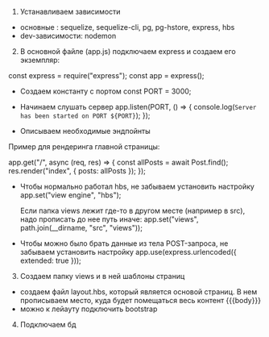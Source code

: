 1. Устанавливаем зависимости

- основные : sequelize, sequelize-cli, pg, pg-hstore, express, hbs
- dev-зависимости: nodemon

2. В основной файле (app.js) подключаем express и создаем его экземпляр:

const express = require("express");
const app = express();

- Создаем константу с портом
  const PORT = 3000;

- Начинаем слушать сервер
  app.listen(PORT, () => {
  console.log(`Server has been started on PORT ${PORT}`);
  });

- Описываем необходимые эндпойнты

Пример для рендеринга главной страницы:

app.get("/", async (req, res) => {
const allPosts = await Post.find();
res.render("index", { posts: allPosts });
});

- Чтобы нормально работал hbs, не забываем установить настройку
  app.set("view engine", "hbs");

  Если папка views лежит где-то в другом месте (например в src), надо прописать до нее путь иначе:
app.set("views", path.join(__dirname, "src", "views"));


- Чтобы можно было брать данные из тела POST-запроса, не забываем установить настройку
  app.use(express.urlencoded({ extended: true }));

3. Создаем папку views и в ней шаблоны страниц

- создаем файл layout.hbs, который является основой страниц.
  В нем прописываем место, куда будет помещаться весь контент
  {{{body}}}
- можно к лейауту подключить bootstrap

4. Подключаем бд



